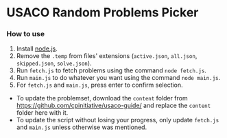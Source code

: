 # USACO Random Problems Picker

### How to use
1. Install [node.js](https://nodejs.org/en/download).
2. Remove the `.temp` from files' extensions (`active.json`, `all.json`, `skipped.json`, `solve.json`).
3. Run `fetch.js` to fetch problems using the command `node fetch.js`.
4. Run `main.js` to do whatever you want using the command `node main.js`.
5. For `fetch.js` and `main.js`, press enter to confirm selection.

- To update the problemset, download the `content` folder from https://github.com/cpinitiative/usaco-guide/ and replace the `content` folder here with it.
- To update the script without losing your progress, only update `fetch.js` and `main.js` unless otherwise was mentioned.